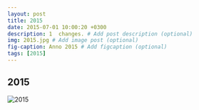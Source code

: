 ```yaml
---
layout: post
title: 2015
date: 2015-07-01 10:00:20 +0300
description: 1  changes. # Add post description (optional)
img: 2015.jpg # Add image post (optional)
fig-caption: Anno 2015 # Add figcaption (optional)
tags: [2015]
---
```



## 2015

![2015]({{site.baseurl}}/assets/img/2015.jpg)